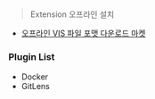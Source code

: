 ## 
> Extension 오프라인 설치
* [오프라인 VIS 파일 포맷 다운로드 마켓](https://marketplace.visualstudio.com/)


### Plugin List 
* Docker
* GitLens
